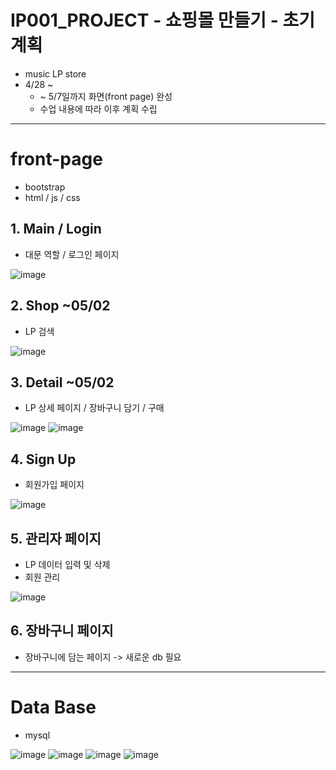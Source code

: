 # IP001_PROJECT - 쇼핑몰 만들기 - 초기 계획
- music LP store
- 4/28 ~
  - ~ 5/7일까지 화면(front page) 완성
  - 수업 내용에 따라 이후 계획 수립 

---

# front-page 
- bootstrap
- html / js / css 

## 1. Main / Login
- 대문 역할 / 로그인 페이지

![image](https://user-images.githubusercontent.com/80192345/166187669-87453bf2-c97f-4292-b704-8a23325fa74a.png)


## 2. Shop ~05/02
- LP 검색

![image](https://user-images.githubusercontent.com/80192345/166183869-a01a7bb5-42d3-488a-88f6-c40df36128f2.png)

## 3.  Detail ~05/02
- LP 상세 페이지 / 장바구니 담기 / 구매

![image](https://user-images.githubusercontent.com/80192345/166183914-8295a58d-6f0c-4ba5-94e8-72bbd484eb82.png)
![image](https://user-images.githubusercontent.com/80192345/166183953-87a2aeee-a424-4ec6-9962-5d7d84c88b95.png)

## 4. Sign Up
- 회원가입 페이지

![image](https://user-images.githubusercontent.com/80192345/166187681-67e822df-e038-43ed-84e4-ef8ad815bb59.png)


## 5. 관리자 페이지
- LP 데이터 입력 및 삭제
- 회원 관리

![image](https://user-images.githubusercontent.com/80192345/166187655-0f2bb2d0-24bc-485f-9eca-5019dd5d3a43.png)


## 6. 장바구니 페이지
- 장바구니에 담는 페이지 -> 새로운 db 필요

---

# Data Base
- mysql

![image](https://user-images.githubusercontent.com/80192345/166183797-58878aea-8d9e-4b86-b560-5e7f7b15d1ba.png)
![image](https://user-images.githubusercontent.com/80192345/166185844-af7ad791-82c5-4033-810f-6b319c7120da.png)
![image](https://user-images.githubusercontent.com/80192345/166185868-96b15edd-33d7-4c51-871c-80dc6c538290.png)
![image](https://user-images.githubusercontent.com/80192345/166185893-b8e5c9fd-d2fd-42ab-bdda-3e6440085954.png)

